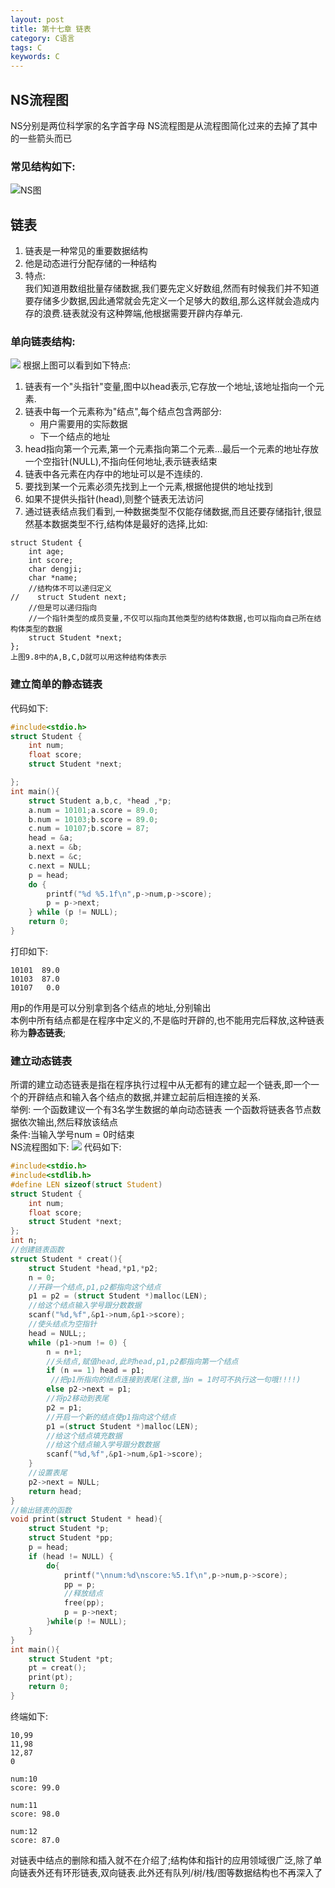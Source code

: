 ```yaml
---
layout: post
title: 第十七章 链表
category: C语言
tags: C
keywords: C
---
```

## NS流程图
NS分别是两位科学家的名字首字母
NS流程图是从流程图简化过来的去掉了其中的一些箭头而已

### 常见结构如下:
![NS图](https://raw.githubusercontent.com/zhoghua123/imgsBed/master/NS图.png)
## 链表
1. 链表是一种常见的重要数据结构
2. 他是动态进行分配存储的一种结构  
3. 特点:  
   我们知道用数组批量存储数据,我们要先定义好数组,然而有时候我们并不知道要存储多少数据,因此通常就会先定义一个足够大的数组,那么这样就会造成内存的浪费.链表就没有这种弊端,他根据需要开辟内存单元. 
      
### 单向链表结构:
   ![](https://raw.githubusercontent.com/zhoghua123/imgsBed/master/链表0.png) 
根据上图可以看到如下特点:

1. 链表有一个"头指针"变量,图中以head表示,它存放一个地址,该地址指向一个元素.
2. 链表中每一个元素称为"结点",每个结点包含两部分:
    * 用户需要用的实际数据
    * 下一个结点的地址
3. head指向第一个元素,第一个元素指向第二个元素...最后一个元素的地址存放一个空指针(NULL),不指向任何地址,表示链表结束 
4. 链表中各元素在内存中的地址可以是不连续的.
5. 要找到某一个元素必须先找到上一个元素,根据他提供的地址找到
6. 如果不提供头指针(head),则整个链表无法访问
7. 通过链表结点我们看到,一种数据类型不仅能存储数据,而且还要存储指针,很显然基本数据类型不行,结构体是最好的选择,比如:

```
struct Student {
    int age;
    int score;
    char dengji;
    char *name;
    //结构体不可以递归定义
//    struct Student next;
    //但是可以递归指向
    //一个指针类型的成员变量,不仅可以指向其他类型的结构体数据,也可以指向自己所在结构体类型的数据
    struct Student *next;
};
上图9.8中的A,B,C,D就可以用这种结构体表示
```
### 建立简单的静态链表
代码如下:   

```c
#include<stdio.h>
struct Student {
    int num;
    float score;
    struct Student *next;

};
int main(){
    struct Student a,b,c, *head ,*p;
    a.num = 10101;a.score = 89.0;
    b.num = 10103;b.score = 89.0;
    c.num = 10107;b.score = 87;
    head = &a;
    a.next = &b;
    b.next = &c;
    c.next = NULL;
    p = head;
    do {
        printf("%d %5.1f\n",p->num,p->score);
        p = p->next;
    } while (p != NULL);
    return 0;
}
```
打印如下:

```
10101  89.0
10103  87.0
10107   0.0
```
用p的作用是可以分别拿到各个结点的地址,分别输出    
本例中所有结点都是在程序中定义的,不是临时开辟的,也不能用完后释放,这种链表称为**静态链表**;   

### 建立动态链表
所谓的建立动态链表是指在程序执行过程中从无都有的建立起一个链表,即一个一个的开辟结点和输入各个结点的数据,并建立起前后相连接的关系.  
举例: 
 一个函数建议一个有3名学生数据的单向动态链表 
 一个函数将链表各节点数据依次输出,然后释放该结点   
 条件:当输入学号num = 0时结束     
 NS流程图如下:
 ![](https://raw.githubusercontent.com/zhoghua123/imgsBed/master/链表1.png) 
代码如下:  
 
```c
#include<stdio.h>
#include<stdlib.h>
#define LEN sizeof(struct Student)
struct Student {
    int num;
    float score;
    struct Student *next;
};
int n;
//创建链表函数
struct Student * creat(){
    struct Student *head,*p1,*p2;
    n = 0;
    //开辟一个结点,p1,p2都指向这个结点
    p1 = p2 = (struct Student *)malloc(LEN);
    //给这个结点输入学号跟分数数据
    scanf("%d,%f",&p1->num,&p1->score);
    //使头结点为空指针
    head = NULL;;
    while (p1->num != 0) {
        n = n+1;
        //头结点,赋值head,此时head,p1,p2都指向第一个结点
        if (n == 1) head = p1;
         //把p1所指向的结点连接到表尾(注意,当n = 1时可不执行这一句哦!!!!)
        else p2->next = p1;
        //将p2移动到表尾
        p2 = p1;
        //开启一个新的结点使p1指向这个结点
        p1 =(struct Student *)malloc(LEN);
        //给这个结点填充数据
        //给这个结点输入学号跟分数数据
        scanf("%d,%f",&p1->num,&p1->score);
    }
    //设置表尾
    p2->next = NULL;
    return head;
}
//输出链表的函数
void print(struct Student * head){
    struct Student *p;
    struct Student *pp;
    p = head;
    if (head != NULL) {
        do{
            printf("\nnum:%d\nscore:%5.1f\n",p->num,p->score);
            pp = p;
            //释放结点
            free(pp);
            p = p->next;
        }while(p != NULL);
    }
}
int main(){
    struct Student *pt;
    pt = creat();
    print(pt);
    return 0;
}
```
终端如下:

```
10,99
11,98
12,87
0

num:10
score: 99.0

num:11
score: 98.0

num:12
score: 87.0
```
对链表中结点的删除和插入就不在介绍了;结构体和指针的应用领域很广泛,除了单向链表外还有环形链表,双向链表.此外还有队列/树/栈/图等数据结构也不再深入了


